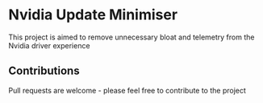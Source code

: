 # Nvidia Update Minimiser
This project is aimed to remove unnecessary bloat and telemetry from the Nvidia driver experience

## Contributions
Pull requests are welcome - please feel free to contribute to the project